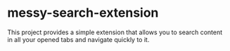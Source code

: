# messy-search-extension

This project provides a simple extension that allows you to search content in all your opened tabs and navigate quickly to it.
